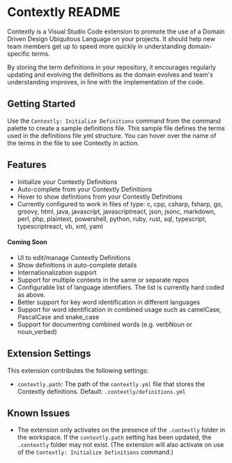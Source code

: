 # Contextly README

Contextly is a Visual Studio Code extension to promote the use of a Domain Driven Design Ubiquitous Language on your projects.  It should help new team members get up to speed more quickly in understanding domain-specific terms.

By storing the term definitions in your repository, it encourages regularly updating and evolving the definitions as the domain evolves and team's understanding improves, in line with the implementation of the code.

## Getting Started

Use the `Contextly: Initialize Definitions` command from the command palette to create a sample definitions file.  This sample file defines the terms used in the definitions file yml structure.  You can hover over the name of the terms in the file to see Contextly in action.

## Features

* Initialize your Contextly Definitions
* Auto-complete from your Contextly Definitions
* Hover to show definitions from your Contextly Definitions
* Currently configured to work in files of type: c, cpp, csharp, fsharp, go, groovy, html, java, javascript, javascriptreact, json, jsonc, markdown, perl, php, plaintext, powershell, python, ruby, rust, sql, typescript, typescriptreact, vb, xml, yaml

#### Coming Soon

* UI to edit/manage Contextly Definitions
* Show definitions in auto-complete details
* Internationalization support
* Support for multiple contexts in the same or separate repos
* Configurable list of language identifiers. The list is currently hard coded as above.
* Better support for key word identification in different languages
* Support for word identification in combined usage such as camelCase, PascalCase and snake_case
* Support for documenting combined words (e.g. verbNoun or noun_verbed)

## Extension Settings

This extension contributes the following settings:

* `contextly.path`: The path of the `contextly.yml` file that stores the Contextly definitions.  Default: `.contextly/definitions.yml`

## Known Issues

* The extension only activates on the presence of the `.contextly` folder in the workspace.  If the `contextly.path` setting has been updated, the `.contextly` folder may not exist.  (The extension will also activate on use of the `Contextly: Initialize Definitions` command.)